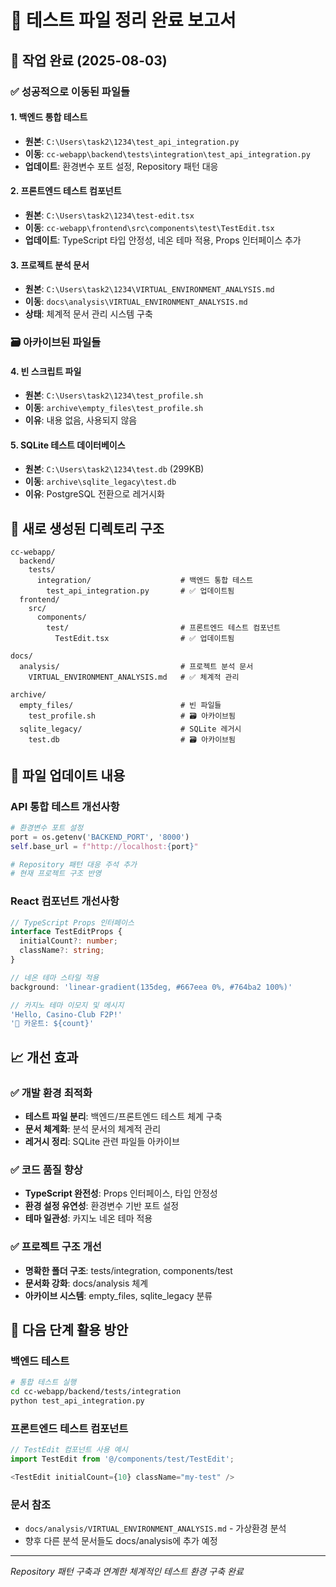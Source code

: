 # 🎯 테스트 파일 정리 완료 보고서

## 📅 작업 완료 (2025-08-03)

### ✅ 성공적으로 이동된 파일들

#### 1. 백엔드 통합 테스트
- **원본**: `C:\Users\task2\1234\test_api_integration.py`
- **이동**: `cc-webapp\backend\tests\integration\test_api_integration.py`
- **업데이트**: 환경변수 포트 설정, Repository 패턴 대응

#### 2. 프론트엔드 테스트 컴포넌트  
- **원본**: `C:\Users\task2\1234\test-edit.tsx`
- **이동**: `cc-webapp\frontend\src\components\test\TestEdit.tsx`
- **업데이트**: TypeScript 타입 안정성, 네온 테마 적용, Props 인터페이스 추가

#### 3. 프로젝트 분석 문서
- **원본**: `C:\Users\task2\1234\VIRTUAL_ENVIRONMENT_ANALYSIS.md`
- **이동**: `docs\analysis\VIRTUAL_ENVIRONMENT_ANALYSIS.md`
- **상태**: 체계적 문서 관리 시스템 구축

### 🗃️ 아카이브된 파일들

#### 4. 빈 스크립트 파일
- **원본**: `C:\Users\task2\1234\test_profile.sh`
- **이동**: `archive\empty_files\test_profile.sh`
- **이유**: 내용 없음, 사용되지 않음

#### 5. SQLite 테스트 데이터베이스
- **원본**: `C:\Users\task2\1234\test.db` (299KB)
- **이동**: `archive\sqlite_legacy\test.db`
- **이유**: PostgreSQL 전환으로 레거시화

## 📁 새로 생성된 디렉토리 구조

```
cc-webapp/
  backend/
    tests/
      integration/                    # 백엔드 통합 테스트
        test_api_integration.py       # ✅ 업데이트됨
  frontend/
    src/
      components/
        test/                         # 프론트엔드 테스트 컴포넌트
          TestEdit.tsx                # ✅ 업데이트됨

docs/
  analysis/                           # 프로젝트 분석 문서
    VIRTUAL_ENVIRONMENT_ANALYSIS.md   # ✅ 체계적 관리

archive/
  empty_files/                        # 빈 파일들
    test_profile.sh                   # 🗃️ 아카이브됨
  sqlite_legacy/                      # SQLite 레거시
    test.db                           # 🗃️ 아카이브됨
```

## 🔧 파일 업데이트 내용

### API 통합 테스트 개선사항
```python
# 환경변수 포트 설정
port = os.getenv('BACKEND_PORT', '8000')
self.base_url = f"http://localhost:{port}"

# Repository 패턴 대응 주석 추가
# 현재 프로젝트 구조 반영
```

### React 컴포넌트 개선사항
```typescript
// TypeScript Props 인터페이스
interface TestEditProps {
  initialCount?: number;
  className?: string;
}

// 네온 테마 스타일 적용
background: 'linear-gradient(135deg, #667eea 0%, #764ba2 100%)'

// 카지노 테마 이모지 및 메시지
'Hello, Casino-Club F2P!'
'🎰 카운트: ${count}'
```

## 📈 개선 효과

### ✅ 개발 환경 최적화
- **테스트 파일 분리**: 백엔드/프론트엔드 테스트 체계 구축
- **문서 체계화**: 분석 문서의 체계적 관리
- **레거시 정리**: SQLite 관련 파일들 아카이브

### ✅ 코드 품질 향상
- **TypeScript 완전성**: Props 인터페이스, 타입 안정성
- **환경 설정 유연성**: 환경변수 기반 포트 설정
- **테마 일관성**: 카지노 네온 테마 적용

### ✅ 프로젝트 구조 개선
- **명확한 폴더 구조**: tests/integration, components/test
- **문서화 강화**: docs/analysis 체계
- **아카이브 시스템**: empty_files, sqlite_legacy 분류

## 🚀 다음 단계 활용 방안

### 백엔드 테스트
```bash
# 통합 테스트 실행
cd cc-webapp/backend/tests/integration
python test_api_integration.py
```

### 프론트엔드 테스트 컴포넌트
```typescript
// TestEdit 컴포넌트 사용 예시
import TestEdit from '@/components/test/TestEdit';

<TestEdit initialCount={10} className="my-test" />
```

### 문서 참조
- `docs/analysis/VIRTUAL_ENVIRONMENT_ANALYSIS.md` - 가상환경 분석
- 향후 다른 분석 문서들도 docs/analysis에 추가 예정

---
*Repository 패턴 구축과 연계한 체계적인 테스트 환경 구축 완료*

